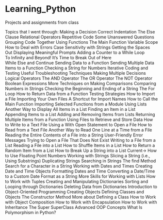 # Learning_Python
Projects and assignments from class 

Topics that I went through:
          Making a Decision
          Correct Indentation
          The Else Clause 
          Relational Operators 
          Repetitive Code
          Some Unanswered Questions 
          Grouping Code Together Using Functions 
          The Main Function 
          Variable Scope
          How to Deal with Errors 
          Case Sensitivity with Strings
          Getting the Spaces Out 
          Displaying Meaningful Prompts 
          Adding a Counter to a While Loop  
          To Infinity and Beyond!
          It’s Time to Break Out of Here  
          While Else and Continue
          Sending Data to a Function 
          Sending Multiple Data Items to a Function
          Checking a String for Numbers
          Iterative Coding and Testing
          Useful Troubleshooting Techniques 
          Making Multiple Decisions 
          Logical Operators
          The AND Operator
          The OR Operator 
          The NOT Operator
          Boolean Expressions
          More Techniques on Making Comparisons
          Comparing Numbers in Strings
          Checking the Beginning and Ending of a String
          The For Loop
          How to Return Data from a Function
          Testing Strategies
          How to Import a File 
          Importing Your Own Files 
          A Shortcut for Import Names 
          How to Call the Main Function 
          Importing Selected Functions from a Module 
          Using Lists
          Another Way to Display All Items in a List
          Finding an Item in a List 
          Appending Items to a List 
          Adding and Removing Items from Lists 
          Returning Multiple Items from a Function 
          Using Files to Retrieve and Store Data
          How to Write to a Text File
          Using a With Open Statement to Open a File
          How to Read from a Text File 
          Another Way to Read One Line at a Time from a File
          Reading the Entire Contents of a File into a String 
          User-Friendly Error Messages 
          Trying to Open a File That Does Not Exist
          Writing to a File from a List
          Reading a File into a List 
          How to Shuffle Items in a List
          How to Return a Random Item from a List 
          How to Break Up a String into a List
Current-> How to Use Floating Point Numbers
          Working with Strings 
          Slicing a String (i.e., Using Substrings)
          Duplicating Strings 
          Searching in Strings
          The find Method 
          Search for a Character in a String
          Working with Dates and Times 
          Creating Date and Time Objects 
          Formatting Dates and Time 
          Converting a Date/Time to a Custom Date Format as a String 
          More Skills for Working with Lists
          How to Work with Tuples 
          Creating and Manipulating Dictionaries
          Sorting and Looping through Dictionaries 
          Deleting Data from Dictionaries 
          Introduction to Object-Oriented Programming
          Creating Objects
          Defining Classes and Objects
          The Constructor Method
          More about Defining a Class
          How to Work with Object Composition
          How to Work with Encapsulation
          How to Work with Inheritance
          The Super SuperClass
          Advanced OOP Concepts 
          What Is Polymorphism in Python? 
  

